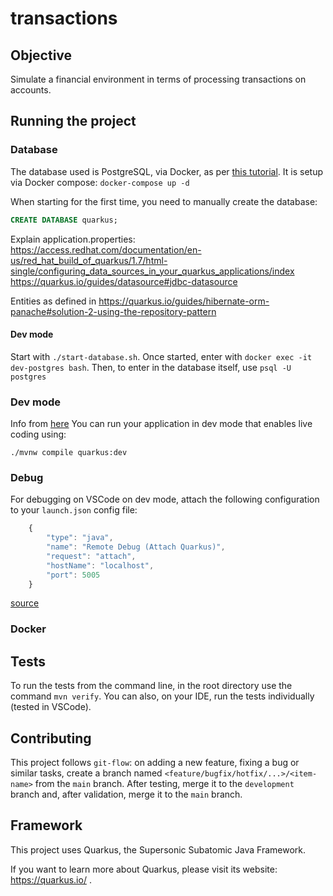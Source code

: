 # transactions

## Objective

Simulate a financial environment in terms of processing transactions on accounts.

## Running the project

### Database

The database used is PostgreSQL, via Docker, as per [this tutorial](https://renatogroffe.medium.com/postgresql-pgadmin-4-docker-compose-montando-rapidamente-um-ambiente-para-uso-55a2ab230b89). It is setup via Docker compose: `docker-compose up -d`

When starting for the first time, you need to manually create the database:

```SQL
CREATE DATABASE quarkus;
```
Explain application.properties:
    https://access.redhat.com/documentation/en-us/red_hat_build_of_quarkus/1.7/html-single/configuring_data_sources_in_your_quarkus_applications/index
    https://quarkus.io/guides/datasource#jdbc-datasource

Entities as defined in https://quarkus.io/guides/hibernate-orm-panache#solution-2-using-the-repository-pattern

#### Dev mode

Start with `./start-database.sh`. Once started, enter with `docker exec -it dev-postgres bash`. Then, to enter in the database itself, use `psql -U postgres`

### Dev mode

Info from [here](https://hub.docker.com/_/postgres)
You can run your application in dev mode that enables live coding using:
```shell script
./mvnw compile quarkus:dev
```

### Debug

For debugging on VSCode on dev mode, attach the following configuration to your `launch.json` config file:

```javascript
    {
        "type": "java",
        "name": "Remote Debug (Attach Quarkus)",
        "request": "attach",
        "hostName": "localhost",
        "port": 5005
    }
```

[source](https://suedbroecker.net/2021/04/29/configure-the-attach-debug-for-quarkus-in-visual-studio-code/)

### Docker


## Tests

To run the tests from the command line, in the root directory use the command `mvn verify`. You can also, on your IDE, run the tests individually (tested in VSCode).

## Contributing

This project follows `git-flow`: on adding a new feature, fixing a bug or similar tasks, create a branch named `<feature/bugfix/hotfix/...>/<item-name>` from the `main` branch. After testing, merge it to the `development` branch and, after validation, merge it to the `main` branch.


## Framework

This project uses Quarkus, the Supersonic Subatomic Java Framework.

If you want to learn more about Quarkus, please visit its website: https://quarkus.io/ .
